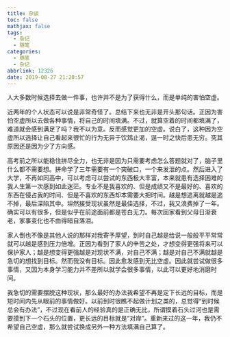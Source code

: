 ```yaml
---
title: 杂谈
toc: false
mathjax: false
tags:
  - 杂记
  - 随笔
categories:
  - 随笔
  - 杂记
abbrlink: 12326
date: 2019-08-27 21:20:57
---
```


人大多数时候选择去做一件事，也许并不是为了获得什么，而是单纯的害怕空虚。

<!--more-->

近两年的个人状态可以说是非常奇怪了。总结下来也无非是开头那句话。正因为害怕空虚所以去做各种事情，将自己的时间填满。不过，就算空着的时间都填满了，难道就会感到满足了吗？我不以为意。反而感觉更加的空虚。说白了，这种因为空虚所以选择让自己看起来很忙的行为无异于饮鸩止渴，逞一时之快后患无穷。究其原因还是因为少了方向感。

高考前之所以能稳住拼尽全力，也无非是因为只需要考虑怎么答题就对了，脑子里什么都不需要想。拼命学了三年需要有一个突破口，一个来发泄的点。然后进入了大学，不再如同高中，可以考虑可以尝试的东西极大丰富，本来就患有选择困难的我人生第一次感到如此迷茫。专业不是我喜欢的、但是成绩又不是最好的、喜欢的东西在侵占我的时间、但是不喜欢的东西却本需要大把时间。越是想逃离就越是逃不掉，最后深陷其中。坦然接受现状虽然是最佳选择，不过，我又浪费掉了一年。确实可以有很多，但是似乎在前途面前都是苍白无力。每次回家看到父母日渐衰老，家事变化也不由得暗自落泪。

家人倒也不像是其他人说的那样对我寄予厚望，到时自己越是给说一般般平平常常就可以越是感到压力倍增。正因为看到了家人的辛苦之处，才想变得更强将来可以保护家人；越是想变得更强越是对现状不满，对自己不满；越是对自己不满就越是急切的想找到目标。然而我没有目标。因此愈发感到无比空虚。因此就尝试做很多事情，又因为本身学习能力并不差所以就学会很多事情，以此可以更好地消磨时间。

我急切的需要摆脱这种现状，那么最好的办法我希望不再是定下长远的目标，而是短时间内先从眼前的事情做好。以前到时很瞧不起做计划之类的，总觉得“到时候总会有办法”，不过现在看前人的经验真的是正确无比，所谓摸着石头过河也是需要摸到下一个石头的位置，更长远的目标就是“对岸”。重新来过的这一年，我仍不希望自己空虚，那么就尝试换成另外一种方法填满自己算了。